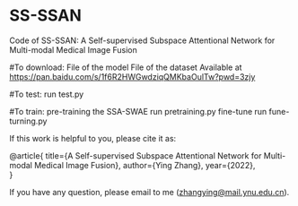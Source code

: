 # SS-SSAN
Code of SS-SSAN: A Self-supervised Subspace Attentional Network for Multi-modal Medical Image Fusion

#To download:
File of the model 
File of the dataset 
Available at https://pan.baidu.com/s/1f6R2HWGwdziqQMKbaOulTw?pwd=3zjy

#To test:
run test.py

#To train:
pre-training the SSA-SWAE run pretraining.py
fine-tune run fune-turning.py

If this work is helpful to you, please cite it as:

@article{
  title={A Self-supervised Subspace Attentional Network for Multi-modal Medical Image Fusion},
  author={Ying Zhang},
  year={2022},  
}

If you have any question, please email to me (zhangying@mail.ynu.edu.cn).
